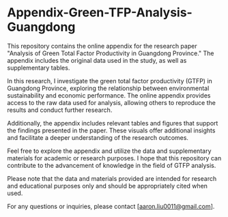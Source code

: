 # Appendix-Green-TFP-Analysis-Guangdong
This repository contains the online appendix for the research paper "Analysis of Green Total Factor Productivity in Guangdong Province." The appendix includes the original data used in the study, as well as supplementary tables.

In this research, I investigate the green total factor productivity (GTFP) in Guangdong Province, exploring the relationship between environmental sustainability and economic performance. The online appendix provides access to the raw data used for analysis, allowing others to reproduce the results and conduct further research.

Additionally, the appendix includes relevant tables and figures that support the findings presented in the paper. These visuals offer additional insights and facilitate a deeper understanding of the research outcomes.

Feel free to explore the appendix and utilize the data and supplementary materials for academic or research purposes. I hope that this repository can contribute to the advancement of knowledge in the field of GTFP analysis.

Please note that the data and materials provided are intended for research and educational purposes only and should be appropriately cited when used.

For any questions or inquiries, please contact [aaron.liu0011@gmail.com].
